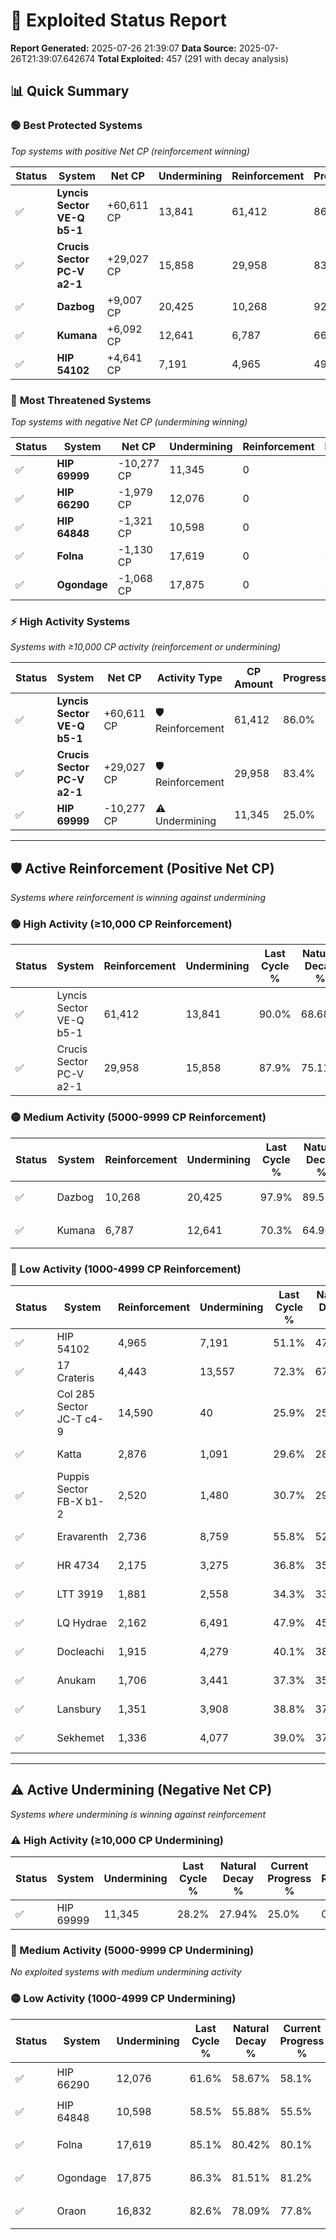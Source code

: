 # 🌟 Exploited Status Report

**Report Generated:** 2025-07-26 21:39:07
**Data Source:** 2025-07-26T21:39:07.642674
**Total Exploited:** 457 (291 with decay analysis)

## 📊 Quick Summary

### 🟢 **Best Protected Systems**
*Top systems with positive Net CP (reinforcement winning)*

| Status | System | Net CP | Undermining | Reinforcement | Progress |
|--------|--------|--------|-------------|---------------|----------|
| ✅ | **Lyncis Sector VE-Q b5-1** | +60,611 CP | 13,841 | 61,412 | 86.0% |
| ✅ | **Crucis Sector PC-V a2-1** | +29,027 CP | 15,858 | 29,958 | 83.4% |
| ✅ | **Dazbog** | +9,007 CP | 20,425 | 10,268 | 92.1% |
| ✅ | **Kumana** | +6,092 CP | 12,641 | 6,787 | 66.7% |
| ✅ | **HIP 54102** | +4,641 CP | 7,191 | 4,965 | 49.0% |

### 🔴 **Most Threatened Systems**
*Top systems with negative Net CP (undermining winning)*

| Status | System | Net CP | Undermining | Reinforcement | Progress |
|--------|--------|--------|-------------|---------------|----------|
| ✅ | **HIP 69999** | -10,277 CP | 11,345 | 0 | 25.0% |
| ✅ | **HIP 66290** | -1,979 CP | 12,076 | 0 | 58.1% |
| ✅ | **HIP 64848** | -1,321 CP | 10,598 | 0 | 55.5% |
| ✅ | **Folna** | -1,130 CP | 17,619 | 0 | 80.1% |
| ✅ | **Ogondage** | -1,068 CP | 17,875 | 0 | 81.2% |

### ⚡ **High Activity Systems**
*Systems with ≥10,000 CP activity (reinforcement or undermining)*

| Status | System | Net CP | Activity Type | CP Amount | Progress |
|--------|--------|--------|---------------|-----------|----------|
| ✅ | **Lyncis Sector VE-Q b5-1** | +60,611 CP | 🛡️ Reinforcement | 61,412 | 86.0% |
| ✅ | **Crucis Sector PC-V a2-1** | +29,027 CP | 🛡️ Reinforcement | 29,958 | 83.4% |
| ✅ | **HIP 69999** | -10,277 CP | ⚠️ Undermining | 11,345 | 25.0% |

---

## 🛡️ Active Reinforcement (Positive Net CP)
*Systems where reinforcement is winning against undermining*

### 🟢 High Activity (≥10,000 CP Reinforcement)

| Status | System | Reinforcement | Undermining | Last Cycle % | Natural Decay % | Current Progress % | Current CP | Net CP | Activity |
|--------|--------|---------------|-------------|--------------|-----------------|-------------------|------------|--------|----------|
| ✅ | Lyncis Sector VE-Q b5-1 | 61,412 | 13,841 | 90.0% | 68.68% | 86.0% | 301,000 | +60,611 | 🟢 High Reinforcement |
| ✅ | Crucis Sector PC-V a2-1 | 29,958 | 15,858 | 87.9% | 75.11% | 83.4% | 291,900 | +29,027 | 🟢 High Reinforcement |

### 🟡 Medium Activity (5000-9999 CP Reinforcement)

| Status | System | Reinforcement | Undermining | Last Cycle % | Natural Decay % | Current Progress % | Current CP | Net CP | Activity |
|--------|--------|---------------|-------------|--------------|-----------------|-------------------|------------|--------|----------|
| ✅ | Dazbog | 10,268 | 20,425 | 97.9% | 89.53% | 92.1% | 322,350 | +9,007 | 🟡 Medium Reinforcement |
| ✅ | Kumana | 6,787 | 12,641 | 70.3% | 64.96% | 66.7% | 233,450 | +6,092 | 🟡 Medium Reinforcement |

### 🔴 Low Activity (1000-4999 CP Reinforcement)

| Status | System | Reinforcement | Undermining | Last Cycle % | Natural Decay % | Current Progress % | Current CP | Net CP | Activity |
|--------|--------|---------------|-------------|--------------|-----------------|-------------------|------------|--------|----------|
| ✅ | HIP 54102 | 4,965 | 7,191 | 51.1% | 47.67% | 49.0% | 171,500 | +4,641 | 🔵 Low Reinforcement |
| ✅ | 17 Crateris | 4,443 | 13,557 | 72.3% | 67.39% | 68.4% | 239,400 | +3,545 | 🔵 Low Reinforcement |
| ✅ | Col 285 Sector JC-T c4-9 | 14,590 | 40 | 25.9% | 25.00% | 25.9% | 90,650 | +3,150 | 🔵 Low Reinforcement |
| ✅ | Katta | 2,876 | 1,091 | 29.6% | 28.44% | 29.3% | 102,550 | +3,002 | 🔵 Low Reinforcement |
| ✅ | Puppis Sector FB-X b1-2 | 2,520 | 1,480 | 30.7% | 29.56% | 30.3% | 106,050 | +2,586 | 🔵 Low Reinforcement |
| ✅ | Eravarenth | 2,736 | 8,759 | 55.8% | 52.64% | 53.3% | 186,549 | +2,304 | 🔵 Low Reinforcement |
| ✅ | HR 4734 | 2,175 | 3,275 | 36.8% | 35.29% | 35.9% | 125,650 | +2,129 | 🔵 Low Reinforcement |
| ✅ | LTT 3919 | 1,881 | 2,558 | 34.3% | 33.06% | 33.6% | 117,600 | +1,896 | 🔵 Low Reinforcement |
| ✅ | LQ Hydrae | 2,162 | 6,491 | 47.9% | 45.46% | 46.0% | 161,000 | +1,888 | 🔵 Low Reinforcement |
| ✅ | Docleachi | 1,915 | 4,279 | 40.1% | 38.39% | 38.9% | 136,150 | +1,776 | 🔵 Low Reinforcement |
| ✅ | Anukam | 1,706 | 3,441 | 37.3% | 35.83% | 36.3% | 127,050 | +1,652 | 🔵 Low Reinforcement |
| ✅ | Lansbury | 1,351 | 3,908 | 38.8% | 37.34% | 37.7% | 131,950 | +1,273 | 🔵 Low Reinforcement |
| ✅ | Sekhemet | 1,336 | 4,077 | 39.0% | 37.48% | 37.8% | 132,299 | +1,130 | 🔵 Low Reinforcement |


---

## ⚠️ Active Undermining (Negative Net CP)
*Systems where undermining is winning against reinforcement*

### ⚠️ High Activity (≥10,000 CP Undermining)

| Status | System | Undermining | Last Cycle % | Natural Decay % | Current Progress % | Reinforcement | Current CP | Net CP | Activity |
|--------|--------|-------------|--------------|-----------------|-------------------|---------------|------------|--------|----------|
| ✅ | HIP 69999 | 11,345 | 28.2% | 27.94% | 25.0% | 0 | 87,500 | -10,277 | ⚠️ High Undermining |

### 🔶 Medium Activity (5000-9999 CP Undermining)

*No exploited systems with medium undermining activity*

### 🟡 Low Activity (1000-4999 CP Undermining)

| Status | System | Undermining | Last Cycle % | Natural Decay % | Current Progress % | Reinforcement | Current CP | Net CP | Activity |
|--------|--------|-------------|--------------|-----------------|-------------------|---------------|------------|--------|----------|
| ✅ | HIP 66290 | 12,076 | 61.6% | 58.67% | 58.1% | 0 | 203,350 | -1,979 | 🟡 Low Undermining |
| ✅ | HIP 64848 | 10,598 | 58.5% | 55.88% | 55.5% | 0 | 194,250 | -1,321 | 🟡 Low Undermining |
| ✅ | Folna | 17,619 | 85.1% | 80.42% | 80.1% | 0 | 280,350 | -1,130 | 🟡 Low Undermining |
| ✅ | Ogondage | 17,875 | 86.3% | 81.51% | 81.2% | 0 | 284,200 | -1,068 | 🟡 Low Undermining |
| ✅ | Oraon | 16,832 | 82.6% | 78.09% | 77.8% | 0 | 272,300 | -1,027 | 🟡 Low Undermining |
